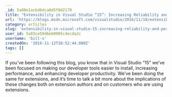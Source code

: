```yaml
---
_id: 5a88e1acbd6dca0d5f0d2170
title: "Extensibility in Visual Studio “15”: Increasing Reliability and Performance"
url: 'https://blogs.msdn.microsoft.com/visualstudio/2016/11/10/extensibility-in-visual-studio-15-increasing-reliability-and-performance/'
category: articles
slug: 'extensibility-in-visual-studio-15-increasing-reliability-and-performance'
user_id: 5a83ce59d6eb0005c4ecda2c
username: 'bill-s'
createdOn: '2016-11-12T10:52:44.000Z'
tags: []
---
```


If you’ve been following this blog, you know that in Visual Studio “15” we’ve been focused on making our developer tools easier to install, increasing performance, and enhancing developer productivity. We’ve been doing the same for extensions, and it’s time to talk a bit more about the implications of these changes both on extension authors and on customers who are using extensions.
